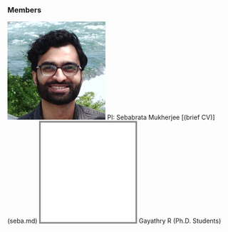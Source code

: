 ### Members

<img src="images/me.jpeg" width="220"/>
PI: Sebabrata Mukherjee [(brief CV)](seba.md) 

<img src="imageN/noimage.png" width="220"/>
Gayathry R (Ph.D. Students)

